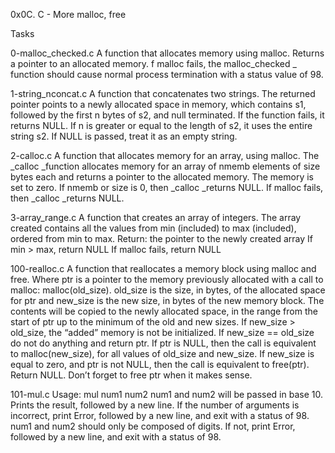 0x0C. C - More malloc, free

Tasks

0-malloc_checked.c
A function that allocates memory using malloc.
Returns a pointer to an allocated memory.
f malloc fails, the malloc_checked _ function should cause normal process termination with a status value of 98.


1-string_nconcat.c
A function that concatenates two strings.
The returned pointer points to a newly allocated space in memory, which contains s1, followed by the first n bytes of s2, and null terminated.
If the function fails, it returns NULL.
If n is greater or equal to the length of s2, it uses the entire string s2.
If NULL is passed, treat it as an empty string.


2-calloc.c
A function that allocates memory for an array, using malloc.
The _calloc _function allocates memory for an array of nmemb elements of size bytes each and returns a pointer to the allocated memory.
The memory is set to zero.
If nmemb or size is 0, then _calloc _returns NULL.
If malloc fails, then _calloc _returns NULL.


3-array_range.c
A function that creates an array of integers.
The array created contains all the values from min (included) to max (included), ordered from min to max.
Return: the pointer to the newly created array
If min > max, return NULL
If malloc fails, return NULL


100-realloc.c
A function that reallocates a memory block using malloc and free.
Where ptr is a pointer to the memory previously allocated with a call to malloc: malloc(old_size).
old_size is the size, in bytes, of the allocated space for ptr and new_size is the new size, in bytes of the new memory block.
The contents will be copied to the newly allocated space, in the range from the start of ptr up to the minimum of the old and new sizes.
If new_size > old_size, the “added” memory is not be initialized.
If new_size == old_size do not do anything and return ptr.
If ptr is NULL, then the call is equivalent to malloc(new_size), for all values of old_size and new_size.
If new_size is equal to zero, and ptr is not NULL, then the call is equivalent to free(ptr). Return NULL.
Don’t forget to free ptr when it makes sense.


101-mul.c
Usage: mul num1 num2
num1 and num2 will be passed in base 10.
Prints the result, followed by a new line.
If the number of arguments is incorrect, print Error, followed by a new line, and exit with a status of 98.
num1 and num2 should only be composed of digits. If not, print Error, followed by a new line, and exit with a status of 98.
